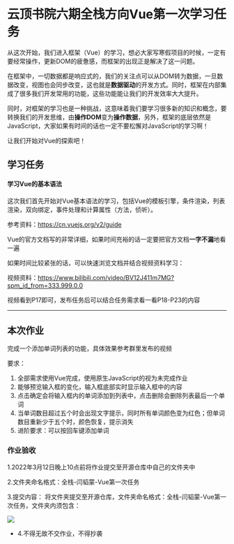 # 云顶书院六期全栈方向Vue第一次学习任务

从这次开始，我们进入框架（Vue）的学习，想必大家写寒假项目的时候，一定有要经常操作，更新DOM的疲惫感，而框架的出现正是解决了这一问题。

在框架中，一切数据都是响应式的，我们的关注点可以从DOM转为数据，一旦数据改变，视图也会同步改变，这也就是**数据驱动**的开发方式。同时，框架在内部集成了很多我们开发常用的功能，这些功能能让我们的开发效率大大提升。

同时，对框架的学习也是一种挑战，这意味着我们要学习很多新的知识和概念，要转换我们的开发思维，由**操作DOM**变为**操作数据**，另外，框架的底层依然是JavaScript，大家如果有时间的话也一定不要松懈对JavaScript的学习啊！

让我们开始对Vue的探索吧！


## 学习任务

#### 学习Vue的基本语法

这次我们首先开始对Vue基本语法的学习，包括Vue的模板引擎，条件渲染，列表渲染，双向绑定，事件处理和计算属性（方法，侦听）。

参考资料：https://cn.vuejs.org/v2/guide

Vue的官方文档写的非常详细，如果时间充裕的话一定要把官方文档**一字不漏**地看一遍

如果时间比较紧张的话，可以快速浏览文档并结合视频资料学习：

视频资料：https://www.bilibili.com/video/BV12J411m7MG?spm_id_from=333.999.0.0

视频看到P17即可，发布任务后可以结合任务需求看一看P18-P23的内容

------



## 本次作业

完成一个添加单词列表的功能，具体效果参考群里发布的视频

要求：

1. 全部需求使用Vue完成，使用原生JavaScript的视为未完成作业
2. 能够预览输入框的变化，输入框底部实时显示输入框中的内容
3. 点击确定会将输入框内的单词添加到列表中，点击删除会删除列表最后一个单词
4. 当单词数目超过五个时会出现文字提示，同时所有单词颜色变为红色；但单词数目重新少于五个时，颜色恢复，提示消失
5. 进阶要求：可以按回车键添加单词

### 作业验收

1.2022年3月12日晚上10点前将作业提交至开源仓库中自己的文件夹中

2.文件夹命名格式：全栈-闫韬蒙-Vue第一次任务

3.提交内容： 将文件夹提交至开源仓库，文件夹命名格式：全栈-闫韬蒙-Vue第一次任务，文件夹内须包含：


![](https://beyondclouds.oss-cn-beijing.aliyuncs.com/blog/images/b39646a0-d7f6-4bf6-b06a-8e68148590b4.png)

* 4.不得无故不交作业，不得抄袭